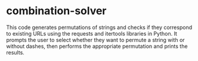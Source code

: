 # combination-solver
This code generates permutations of strings and checks if they correspond to existing URLs using the requests and itertools libraries in Python. It prompts the user to select whether they want to permute a string with or without dashes, then performs the appropriate permutation and prints the results.
